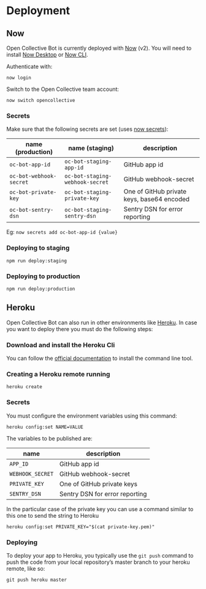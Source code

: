 # Deployment

## Now

Open Collective Bot is currently deployed with [Now](https://zeit.co/now) (v2). You will need to install [Now Desktop](https://github.com/zeit/now-desktop) or [Now CLI](https://github.com/zeit/now-cli).

Authenticate with:

`now login`

Switch to the Open Collective team account:

`now switch opencollective`

### Secrets

Make sure that the following secrets are set (uses [now secrets](https://zeit.co/docs/v2/deployments/environment-variables-and-secrets/)):

| name (production)       | name (staging)                  | description                                |
| ----------------------- | ------------------------------- | ------------------------------------------ |
| `oc-bot-app-id`         | `oc-bot-staging-app-id`         | GitHub app id                              |
| `oc-bot-webhook-secret` | `oc-bot-staging-webhook-secret` | GitHub webhook-secret                      |
| `oc-bot-private-key`    | `oc-bot-staging-private-key`    | One of GitHub private keys, base64 encoded |
| `oc-bot-sentry-dsn`     | `oc-bot-staging-sentry-dsn`     | Sentry DSN for error reporting             |

Eg: `now secrets add oc-bot-app-id {value}`

### Deploying to staging

`npm run deploy:staging`

### Deploying to production

`npm run deploy:production`

## Heroku

Open Collective Bot can also run in other environments like [Heroku](https://heroku.com). In case you want to deploy there you must do the following steps:

### Download and install the Heroku Cli

You can follow the [official documentation](<(https://devcenter.heroku.com/articles/heroku-cli#download-and-install)>) to install the command line tool.

### Creating a Heroku remote running

`heroku create`

### Secrets

You must configure the environment variables using this command:

`heroku config:set NAME=VALUE`

The variables to be published are:

| name                | description                                |
| ------------------- | ------------------------------------------ |
| `APP_ID`            | GitHub app id                              |
| `WEBHOOK_SECRET`    | GitHub webhook-secret                      |
| `PRIVATE_KEY`       | One of GitHub private keys                 |
| `SENTRY_DSN`        | Sentry DSN for error reporting             |

In the particular case of the private key you can use a command similar to this one to send the string to Heroku

`heroku config:set PRIVATE_KEY="$(cat private-key.pem)"`

### Deploying

To deploy your app to Heroku, you typically use the `git push` command to push the code from your local repository’s master branch to your heroku remote, like so:

`git push heroku master`
